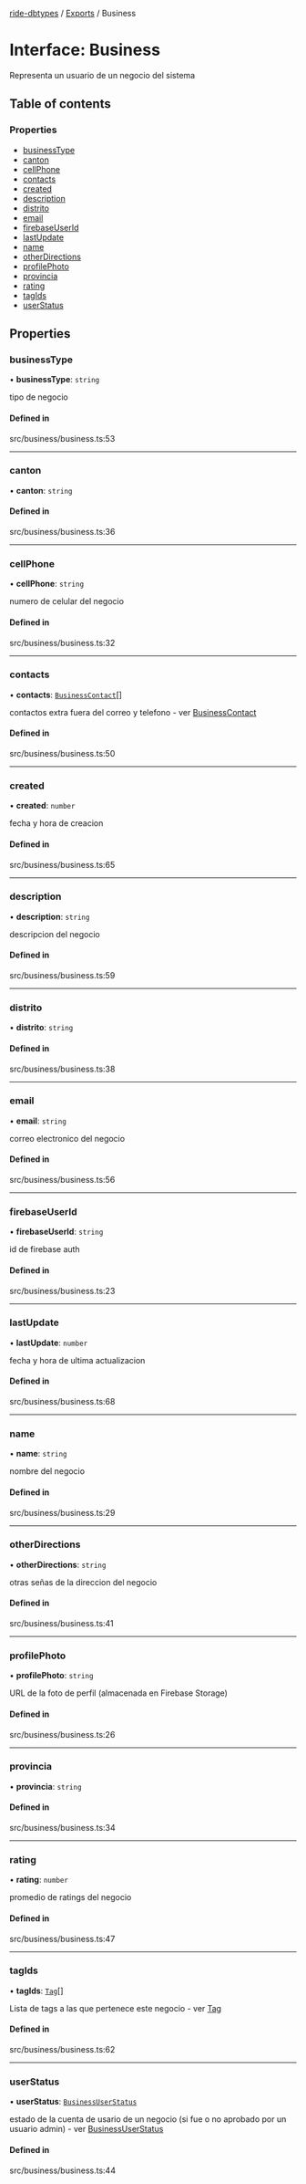 [ride-dbtypes](../README.md) / [Exports](../modules.md) / Business

# Interface: Business

Representa un usuario de un negocio del sistema

## Table of contents

### Properties

- [businessType](Business.md#businesstype)
- [canton](Business.md#canton)
- [cellPhone](Business.md#cellphone)
- [contacts](Business.md#contacts)
- [created](Business.md#created)
- [description](Business.md#description)
- [distrito](Business.md#distrito)
- [email](Business.md#email)
- [firebaseUserId](Business.md#firebaseuserid)
- [lastUpdate](Business.md#lastupdate)
- [name](Business.md#name)
- [otherDirections](Business.md#otherdirections)
- [profilePhoto](Business.md#profilephoto)
- [provincia](Business.md#provincia)
- [rating](Business.md#rating)
- [tagIds](Business.md#tagids)
- [userStatus](Business.md#userstatus)

## Properties

### businessType

• **businessType**: `string`

tipo de negocio

#### Defined in

src/business/business.ts:53

___

### canton

• **canton**: `string`

#### Defined in

src/business/business.ts:36

___

### cellPhone

• **cellPhone**: `string`

numero de celular del negocio

#### Defined in

src/business/business.ts:32

___

### contacts

• **contacts**: [`BusinessContact`](BusinessContact.md)[]

contactos extra fuera del correo y telefono - ver [BusinessContact](BusinessContact.md)

#### Defined in

src/business/business.ts:50

___

### created

• **created**: `number`

fecha y hora de creacion

#### Defined in

src/business/business.ts:65

___

### description

• **description**: `string`

descripcion del negocio

#### Defined in

src/business/business.ts:59

___

### distrito

• **distrito**: `string`

#### Defined in

src/business/business.ts:38

___

### email

• **email**: `string`

correo electronico del negocio

#### Defined in

src/business/business.ts:56

___

### firebaseUserId

• **firebaseUserId**: `string`

id de firebase auth

#### Defined in

src/business/business.ts:23

___

### lastUpdate

• **lastUpdate**: `number`

fecha y hora de ultima actualizacion

#### Defined in

src/business/business.ts:68

___

### name

• **name**: `string`

nombre del negocio

#### Defined in

src/business/business.ts:29

___

### otherDirections

• **otherDirections**: `string`

otras señas de la direccion del negocio

#### Defined in

src/business/business.ts:41

___

### profilePhoto

• **profilePhoto**: `string`

URL de la foto de perfil (almacenada en Firebase Storage)

#### Defined in

src/business/business.ts:26

___

### provincia

• **provincia**: `string`

#### Defined in

src/business/business.ts:34

___

### rating

• **rating**: `number`

promedio de ratings del negocio

#### Defined in

src/business/business.ts:47

___

### tagIds

• **tagIds**: [`Tag`](Tag.md)[]

Lista de tags a las que pertenece este negocio - ver [Tag](Tag.md)

#### Defined in

src/business/business.ts:62

___

### userStatus

• **userStatus**: [`BusinessUserStatus`](../modules.md#businessuserstatus)

estado de la cuenta de usario de un negocio (si fue o no aprobado por un usuario admin) - ver [BusinessUserStatus](../modules.md#businessuserstatus)

#### Defined in

src/business/business.ts:44
